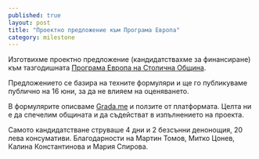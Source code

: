 ```yaml
---
published: true
layout: post
title: "Проектно предложение към Програма Европа"
category: milestone
---
```


Изготвихме проектно предложение (кандидатствахме за финансиране) към тазгодишната [Програма Европа на Столична Община](http://www.sofiacouncil.bg/?page=news&id=514).

Предложението се базира на техните формуляри и ще го публикуваме публично на 16 юни, за да не влияем на оценяването.

В формулярите описваме [Grada.me](http://www.grada.me/) и ползите от платформата. Целта ни е да спечелим общината и да съдействат в изпълнението на проекта.

Самото кандидатстване струваше 4 дни и 2 безсънни денонощия, 20 лева консумативи. Благодарности на Мартин Томов, Митко Цонев, Калина Константинова и Мария Спирова.
